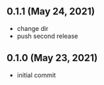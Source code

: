 ## 0.1.1 (May 24, 2021)
  - change dir
  - push second release

## 0.1.0 (May 23, 2021)
  - initial commit


